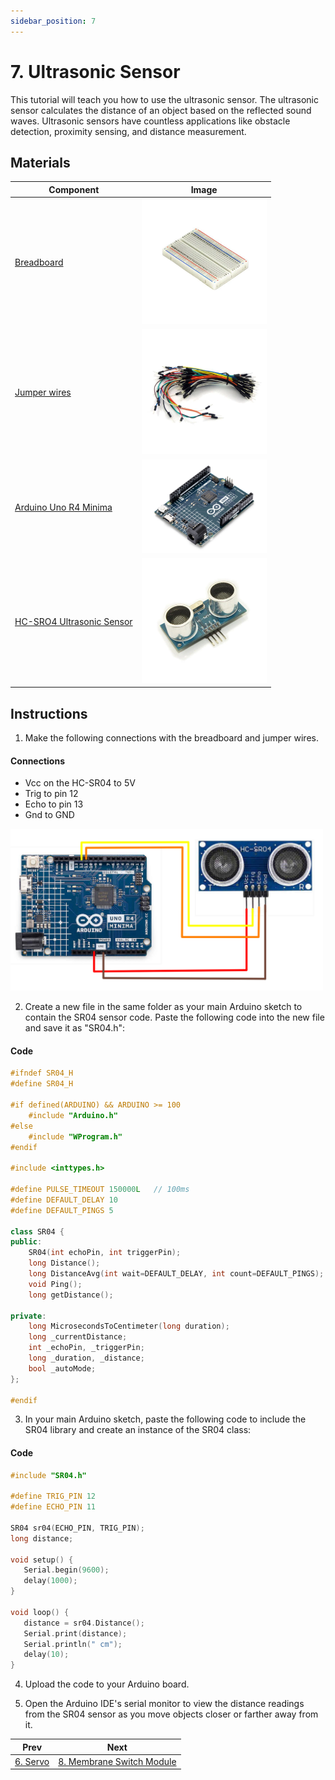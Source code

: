 ```yaml
---
sidebar_position: 7
---
```

# 7. Ultrasonic Sensor
This tutorial will teach you how to use the ultrasonic sensor. The ultrasonic sensor calculates the distance of an object based on the reflected sound waves. Ultrasonic sensors have countless applications like obstacle detection, proximity sensing, and distance measurement.

## Materials
| Component                                   | Image                                                         |
|---------------------------------------------|---------------------------------------------------------------|
| [Breadboard](https://www.canadarobotix.com/products/160)                                  | <img src="/img/docs/UNO-R4-Starter-Kit/breadboard.webp" width="200" />|
| [Jumper wires](https://www.canadarobotix.com/products/922)                                | <img src="/img/docs/UNO-R4-Starter-Kit/jumper-wires.webp" width="200"  />|
| [Arduino Uno R4 Minima](https://www.canadarobotix.com/collections/featured-1/products/3060)| <img src="/img/docs/UNO-R4-Starter-Kit/arduino-r4-minima.webp" width="200" />|
| [HC-SRO4 Ultrasonic Sensor](https://www.canadarobotix.com/products/1072)                   | <img src="/img/docs/UNO-R4-Starter-Kit/ultrasonic-sensor.webp" width="200"/>|

## Instructions

1. Make the following connections with the breadboard and jumper wires.
#### Connections
- Vcc on the HC-SR04 to 5V
- Trig to pin 12
- Echo to pin 13
- Gnd to GND
<img src="/img/docs/UNO-R4-Starter-Kit/ultrasonic-sensor.png" width="500" />

2. Create a new file in the same folder as your main Arduino sketch to contain the SR04 sensor code. Paste the following code into the new file and save it as "SR04.h":
#### Code
```cpp
#ifndef SR04_H
#define SR04_H

#if defined(ARDUINO) && ARDUINO >= 100
	#include "Arduino.h"
#else
	#include "WProgram.h"
#endif

#include <inttypes.h>

#define PULSE_TIMEOUT 150000L	// 100ms
#define DEFAULT_DELAY 10
#define DEFAULT_PINGS 5

class SR04 {
public:
	SR04(int echoPin, int triggerPin);
	long Distance();
	long DistanceAvg(int wait=DEFAULT_DELAY, int count=DEFAULT_PINGS);
	void Ping();
	long getDistance();

private:
	long MicrosecondsToCentimeter(long duration);
	long _currentDistance;
	int _echoPin, _triggerPin;
	long _duration, _distance;
	bool _autoMode;
};

#endif
```
3. In your main Arduino sketch, paste the following code to include the SR04 library and create an instance of the SR04 class:
#### Code
```cpp
#include "SR04.h"

#define TRIG_PIN 12
#define ECHO_PIN 11

SR04 sr04(ECHO_PIN, TRIG_PIN);
long distance;

void setup() {
   Serial.begin(9600);
   delay(1000);
}

void loop() {
   distance = sr04.Distance();
   Serial.print(distance);
   Serial.println(" cm");
   delay(10);
}
```

4. Upload the code to your Arduino board.

5. Open the Arduino IDE's serial monitor to view the distance readings from the SR04 sensor as you move objects closer or farther away from it.

|Prev|Next|
|---|---|
|[6. Servo](Servo.md)|[8. Membrane Switch Module](Membrane-Switch-Module.md)|